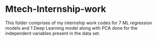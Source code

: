 # Mtech-Internship-work
This folder comprises of my internship work codes for 7 ML regression models and 1 Deep Learning model along with PCA done for the independent variables present in the data set.
